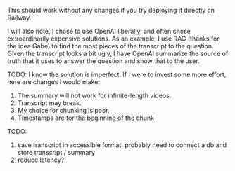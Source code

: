 This should work without any changes if you try deploying it directly on Railway.

 I will also note, I chose to use OpenAI liberally, and often chose extroardinarily expensive solutions. As an example, I use RAG (thanks for the idea Gabe) to find the most pieces of the transcript to the question. Given the transcript looks a bit ugly, I have OpenAI summarize the source of truth that it uses to answer the question and show that to the user.

TODO: 
I know the solution is imperfect. If I were to invest some more effort, here are changes I would make:
1. The summary will not work for infinite-length videos. 
2. Transcript may break.
3. My choice for chunking is poor.
4. Timestamps are for the beginning of the chunk

TODO: 
1. save transcript in accessible format. probably need to connect a db and store transcript / summary
2. reduce latency?
